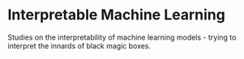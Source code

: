 # Interpretable Machine Learning

Studies on the interpretability of machine learning models - trying to interpret the innards of black magic boxes.
